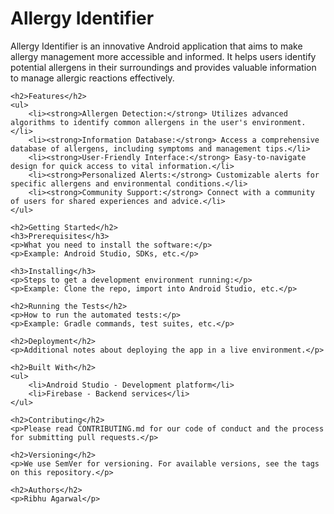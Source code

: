 <!DOCTYPE html>
<html>
<head>
    <title>Allergy Identifier - README</title>
</head>
<body>
    <h1>Allergy Identifier</h1>
    <p>Allergy Identifier is an innovative Android application that aims to make allergy management more accessible and informed. It helps users identify potential allergens in their surroundings and provides valuable information to manage allergic reactions effectively.</p>
    
    <h2>Features</h2>
    <ul>
        <li><strong>Allergen Detection:</strong> Utilizes advanced algorithms to identify common allergens in the user's environment.</li>
        <li><strong>Information Database:</strong> Access a comprehensive database of allergens, including symptoms and management tips.</li>
        <li><strong>User-Friendly Interface:</strong> Easy-to-navigate design for quick access to vital information.</li>
        <li><strong>Personalized Alerts:</strong> Customizable alerts for specific allergens and environmental conditions.</li>
        <li><strong>Community Support:</strong> Connect with a community of users for shared experiences and advice.</li>
    </ul>

    <h2>Getting Started</h2>
    <h3>Prerequisites</h3>
    <p>What you need to install the software:</p>
    <p>Example: Android Studio, SDKs, etc.</p>

    <h3>Installing</h3>
    <p>Steps to get a development environment running:</p>
    <p>Example: Clone the repo, import into Android Studio, etc.</p>

    <h2>Running the Tests</h2>
    <p>How to run the automated tests:</p>
    <p>Example: Gradle commands, test suites, etc.</p>

    <h2>Deployment</h2>
    <p>Additional notes about deploying the app in a live environment.</p>

    <h2>Built With</h2>
    <ul>
        <li>Android Studio - Development platform</li>
        <li>Firebase - Backend services</li>
    </ul>

    <h2>Contributing</h2>
    <p>Please read CONTRIBUTING.md for our code of conduct and the process for submitting pull requests.</p>

    <h2>Versioning</h2>
    <p>We use SemVer for versioning. For available versions, see the tags on this repository.</p>

    <h2>Authors</h2>
    <p>Ribhu Agarwal</p>
</body>
</html>
